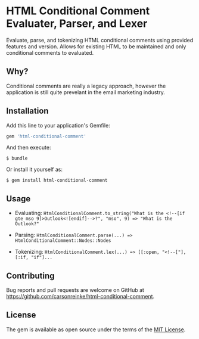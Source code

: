 # HTML Conditional Comment Evaluater, Parser, and Lexer

Evaluate, parse, and tokenizing HTML conditional comments using provided features and version.  Allows for existing HTML to be maintained and only conditional comments to evaluated.

## Why?

Conditional comments are really a legacy approach, however the application is still quite prevelant in the email marketing industry.

## Installation

Add this line to your application's Gemfile:

```ruby
gem 'html-conditional-comment'
```

And then execute:

    $ bundle

Or install it yourself as:

    $ gem install html-conditional-comment

## Usage

* Evaluating:
`HtmlConditionalComment.to_string("What is the <!--[if gte mso 9]>Outlook<![endif]-->?", "mso", 9) => "What is the Outlook?"`

* Parsing: `HtmlConditionalComment.parse(...) => HtmlConditionalComment::Nodes::Nodes`

* Tokenizing: `HtmlConditionalComment.lex(...) => [[:open, "<!--["], [:if, "if"]...`

## Contributing

Bug reports and pull requests are welcome on GitHub at https://github.com/carsonreinke/html-conditional-comment.


## License

The gem is available as open source under the terms of the [MIT License](http://opensource.org/licenses/MIT).
